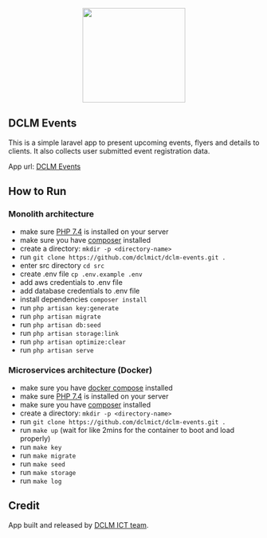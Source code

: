 <p align="center"><a href="https://dclm.org" target="_blank"><img src="https://dclmcloud.s3.amazonaws.com/img/logo.png" width="206.5" height="190"></a></p>

## DCLM Events

This is a simple laravel app to present upcoming events, flyers and details to clients. It also collects user submitted event registration data.

App url: [DCLM Events](https://events.dclm.org)

## How to Run
### Monolith architecture
- make sure [PHP 7.4](https://www.php.net/manual/en/install.php) is installed on your server
- make sure you have [composer](https://getcomposer.org/doc/00-intro.md#installation-linux-unix-macos) installed
- create a directory: `mkdir -p <directory-name>`
- run `git clone https://github.com/dclmict/dclm-events.git .`
- enter src directory `cd src`
- create .env file `cp .env.example .env`
- add aws credentials to .env file
- add database credentials to .env file
- install dependencies `composer install`
- run `php artisan key:generate`
- run `php artisan migrate`
- run `php artisan db:seed`
- run `php artisan storage:link`
- run `php artisan optimize:clear`
- run `php artisan serve`

### Microservices architecture (Docker)
- make sure you have [docker compose](https://docs.docker.com/compose/install/) installed
- make sure [PHP 7.4](https://www.php.net/releases/7_4_0.php) is installed on your server
- make sure you have [composer](https://getcomposer.org/doc/00-intro.md#installation-linux-unix-macos) installed
- create a directory: `mkdir -p <directory-name>`
- run `git clone https://github.com/dclmict/dclm-events.git .`
- run `make up` (wait for like 2mins for the container to boot and load properly)
- run `make key`
- run `make migrate`
- run `make seed`
- run `make storage`
- run `make log`

## Credit

App built and released by [DCLM ICT team](https://dclmict.org).
